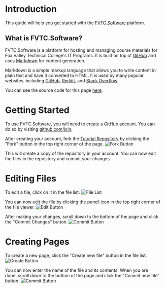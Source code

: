 
# Introduction

This guide will help you get started with the [FVTC.Software](https://fvtc.software) platform.

## What is FVTC.Software?

FVTC.Software is a platform for hosting and managing course materials for Fox Valley Technical College's IT Programs. It is built on top of [GitHub](https://github.com) and uses [Markdown](https://www.markdownguide.org/) for content generation.

Markdown is a simple markup language that allows you to write content in plain text and have it converted to HTML. It is used by many popular websites, including [GitHub](https://github.com), [Reddit](https://reddit.com), and [Stack Overflow](https://stackoverflow.com).

You can see the source code for this page [here](https://raw.githubusercontent.com/FVTC/fvtc.software/master/docs/software/getting-started.md).

# Getting Started

To use FVTC.Software, you will need to create a [GitHub](https://github.com) account. You can do so by visiting [github.com/join](github.com/join).

After creating your account, fork the [Tutorial Repository](https://github.com/fvtc/tutorials) by clicking the "Fork" button in the top right corner of the page. ![Fork Button](https://raw.githubusercontent.com/FVTC/fvtc.software/master/docs/assets/images/fork.png)

This will create a copy of the repository in your account. You can now edit the files in the repository and commit your changes.

# Editing Files

To edit a file, click on it in the file list. ![File List](https://raw.githubusercontent.com/FVTC/fvtc.software/master/docs/assets/images/file-list.png)

You can now edit the file by clicking the pencil icon in the top right corner of the file viewer. ![Edit Button](https://raw.githubusercontent.com/FVTC/fvtc.software/master/docs/assets/images/edit.png)

After making your changes, scroll down to the bottom of the page and click the "Commit Changes" button. ![Commit Button](https://raw.githubusercontent.com/FVTC/fvtc.software/master/docs/assets/images/commit.png)

# Creating Pages

To create a new page, click the "Create new file" button in the file list. ![Create Button](https://raw.githubusercontent.com/FVTC/fvtc.software/master/docs/assets/images/create.png)

You can now enter the name of the file and its contents. When you are done, scroll down to the bottom of the page and click the "Commit new file" button. ![Commit Button](https://raw.githubusercontent.com/FVTC/fvtc.software/master/docs/assets/images/commit.png)

